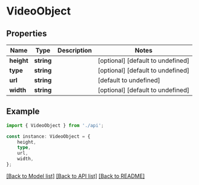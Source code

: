 # VideoObject


## Properties

Name | Type | Description | Notes
------------ | ------------- | ------------- | -------------
**height** | **string** |  | [optional] [default to undefined]
**type** | **string** |  | [optional] [default to undefined]
**url** | **string** |  | [default to undefined]
**width** | **string** |  | [optional] [default to undefined]

## Example

```typescript
import { VideoObject } from './api';

const instance: VideoObject = {
    height,
    type,
    url,
    width,
};
```

[[Back to Model list]](../README.md#documentation-for-models) [[Back to API list]](../README.md#documentation-for-api-endpoints) [[Back to README]](../README.md)
